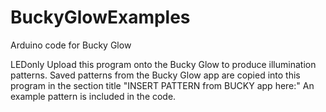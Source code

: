 # BuckyGlowExamples
Arduino code for Bucky Glow

LEDonly
 Upload this program onto the Bucky Glow to produce illumination patterns. Saved patterns from the Bucky Glow app 
 are copied into this program in the section title "INSERT PATTERN from BUCKY app here:" An example pattern is 
 included in the code.
